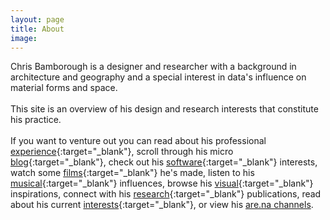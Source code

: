 ```yaml
---
layout: page
title: About
image:
---
```

Chris Bamborough is a designer and researcher with a background in architecture and geography and a special interest in data's influence on material forms and space.
<br/>
<br/>
This site is an overview of his design and research interests that constitute his practice.
<br/>
<br/>
If you want to venture out you can read about his professional [experience](http://www.linkedin.com/in/chrisbamborough){:target="_blank"}, scroll through his micro [blog](http://www.twitter.com/chrisbamborough){:target="_blank"}, check out his [software](http://www.github.com/chrisbamborough){:target="_blank"} interests, watch some [films](http://www.vimeo.com/chrisbamborough){:target="_blank"} he's made, listen to his [musical](http://www.soundcloud.com/smoothspace){:target="_blank"} influences, browse his [visual](http://www.pinterest.com/chrisbamborough){:target="_blank"} inspirations, connect with his [research](https://uts.academia.edu/ChrisBamborough){:target="_blank"} publications, read about his current [interests](https://www.evernote.com/pub/bambarooga/phdreadings){:target="_blank"}, or view his [are.na channels](https://www.are.na/chris-bamborough).    

  [f7d5e3a0]: https://www.behance.net/chrisbamborough "Behance Portfolio"
  [aa0f53f0]: https://www.twitter.com/chrisbamborough "Twitter"
  [639dfd01]: https://www.linkedin.com/in/chrisbamborough "LinkedIn"
  [c4fa3c6c]: https://www.github.com/chrisbamborough "Github"
  [af66690b]: https://www.vimeo.com/chrisbamborough "Vimeo"
  [99899410]: https://www.soundcloud.com/smoothspace "Soundcloud"
  [64042ccd]: https://www.pinterest.com/chrisbamborough "Pinterest"
  [f580b998]: https://uts.academia.edu/ChrisBamborough "Academia.edu"
  [0a809fe0]: https://www.are.na/chris-bamborough/channels "Are.na"
